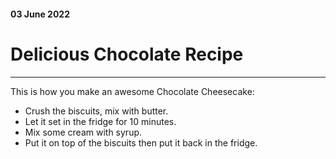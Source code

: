 #### 03 June 2022
# Delicious Chocolate Recipe
___
This is how you make an awesome Chocolate Cheesecake:
* Crush the biscuits, mix with butter.
* Let it set in the fridge for 10 minutes.
* Mix some cream with syrup.
* Put it on top of the biscuits then put it back in the fridge.
